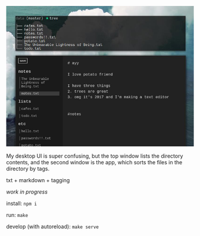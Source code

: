 ![screenshot of text editor](evidence/screenshot.jpg)

My desktop UI is super confusing, but the top window lists the directory contents, and the second window is the app, which sorts the files in the directory by tags.

txt + markdown + tagging

_work in progress_

install: `npm i`

run: `make`

develop (with autoreload): `make serve`
